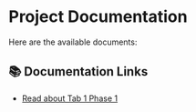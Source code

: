 # Project Documentation

Here are the available documents:

## 📚 Documentation Links

- [Read about Tab 1 Phase 1](Docs/doc1.md)

